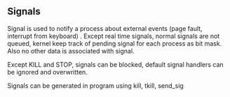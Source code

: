 ﻿## Signals


Signal is used to notify a process about external events (page fault, interrupt from keyboard) . Except real time signals, normal signals are not queued, kernel keep track of pending  signal for each process as bit mask. Also no other data is associated with signal.

Except KILL and STOP, signals can be blocked, default signal handlers can be ignored and overwritten.


Signals can be generated in program using kill, tkill, send_sig